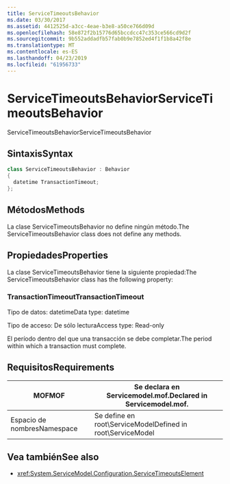 ```yaml
---
title: ServiceTimeoutsBehavior
ms.date: 03/30/2017
ms.assetid: 4412525d-a3cc-4eae-b3e8-a50ce766d09d
ms.openlocfilehash: 58e872f2b15776d65bccdcc47c353ce566cd9d2f
ms.sourcegitcommit: 9b552addadfb57fab0b9e7852ed4f1f1b8a42f8e
ms.translationtype: MT
ms.contentlocale: es-ES
ms.lasthandoff: 04/23/2019
ms.locfileid: "61956733"
---
```

# <a name="servicetimeoutsbehavior"></a><span data-ttu-id="1c046-102">ServiceTimeoutsBehavior</span><span class="sxs-lookup"><span data-stu-id="1c046-102">ServiceTimeoutsBehavior</span></span>
<span data-ttu-id="1c046-103">ServiceTimeoutsBehavior</span><span class="sxs-lookup"><span data-stu-id="1c046-103">ServiceTimeoutsBehavior</span></span>  
  
## <a name="syntax"></a><span data-ttu-id="1c046-104">Sintaxis</span><span class="sxs-lookup"><span data-stu-id="1c046-104">Syntax</span></span>  
  
```csharp
class ServiceTimeoutsBehavior : Behavior  
{  
  datetime TransactionTimeout;  
};  
```  
  
## <a name="methods"></a><span data-ttu-id="1c046-105">Métodos</span><span class="sxs-lookup"><span data-stu-id="1c046-105">Methods</span></span>  
 <span data-ttu-id="1c046-106">La clase ServiceTimeoutsBehavior no define ningún método.</span><span class="sxs-lookup"><span data-stu-id="1c046-106">The ServiceTimeoutsBehavior class does not define any methods.</span></span>  
  
## <a name="properties"></a><span data-ttu-id="1c046-107">Propiedades</span><span class="sxs-lookup"><span data-stu-id="1c046-107">Properties</span></span>  
 <span data-ttu-id="1c046-108">La clase ServiceTimeoutsBehavior tiene la siguiente propiedad:</span><span class="sxs-lookup"><span data-stu-id="1c046-108">The ServiceTimeoutsBehavior class has the following property:</span></span>  
  
### <a name="transactiontimeout"></a><span data-ttu-id="1c046-109">TransactionTimeout</span><span class="sxs-lookup"><span data-stu-id="1c046-109">TransactionTimeout</span></span>  
 <span data-ttu-id="1c046-110">Tipo de datos: datetime</span><span class="sxs-lookup"><span data-stu-id="1c046-110">Data type: datetime</span></span>  
  
 <span data-ttu-id="1c046-111">Tipo de acceso: De sólo lectura</span><span class="sxs-lookup"><span data-stu-id="1c046-111">Access type: Read-only</span></span>  
  
 <span data-ttu-id="1c046-112">El período dentro del que una transacción se debe completar.</span><span class="sxs-lookup"><span data-stu-id="1c046-112">The period within which a transaction must complete.</span></span>  
  
## <a name="requirements"></a><span data-ttu-id="1c046-113">Requisitos</span><span class="sxs-lookup"><span data-stu-id="1c046-113">Requirements</span></span>  
  
|<span data-ttu-id="1c046-114">MOF</span><span class="sxs-lookup"><span data-stu-id="1c046-114">MOF</span></span>|<span data-ttu-id="1c046-115">Se declara en Servicemodel.mof.</span><span class="sxs-lookup"><span data-stu-id="1c046-115">Declared in Servicemodel.mof.</span></span>|  
|---------|-----------------------------------|  
|<span data-ttu-id="1c046-116">Espacio de nombres</span><span class="sxs-lookup"><span data-stu-id="1c046-116">Namespace</span></span>|<span data-ttu-id="1c046-117">Se define en root\ServiceModel</span><span class="sxs-lookup"><span data-stu-id="1c046-117">Defined in root\ServiceModel</span></span>|  
  
## <a name="see-also"></a><span data-ttu-id="1c046-118">Vea también</span><span class="sxs-lookup"><span data-stu-id="1c046-118">See also</span></span>

- <xref:System.ServiceModel.Configuration.ServiceTimeoutsElement>
